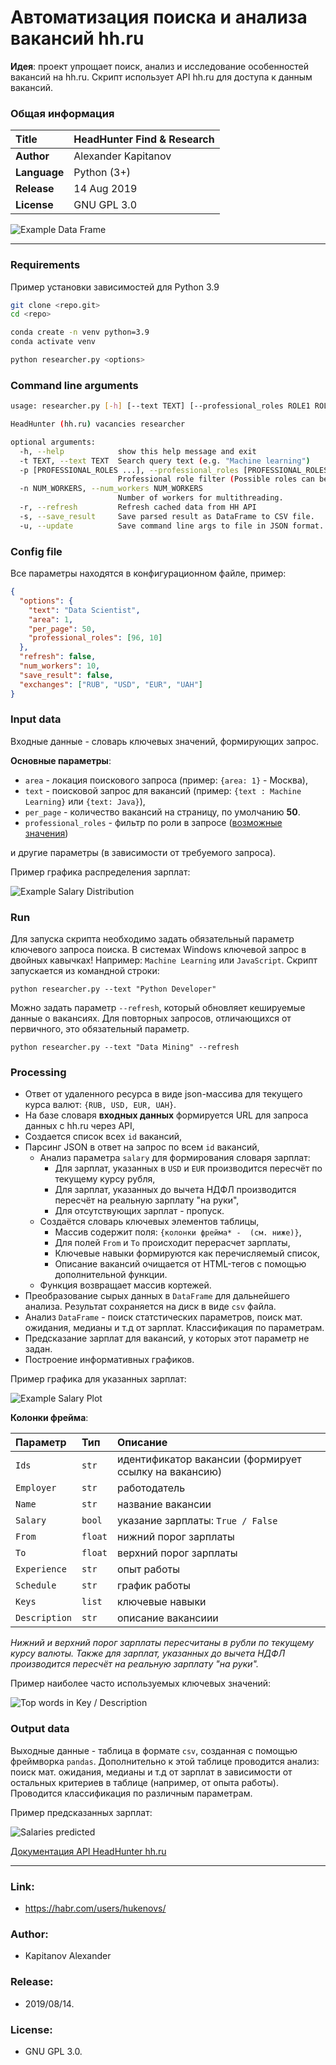 # Автоматизация поиска и анализа вакансий hh.ru

**Идея**: проект упрощает поиск, анализ и исследование особенностей вакансий на hh.ru.
Скрипт использует API hh.ru для доступа к данным вакансий.

### Общая информация

| **Title**     | HeadHunter Find & Research    |
| :--           | :--                           |
| **Author**    | Alexander Kapitanov           |
| **Language**  | Python (3+)                   |
| **Release**   | 14 Aug 2019                   |
| **License**   | GNU GPL 3.0                   |

![Example Data Frame](img/prev_table.png "Example Data Frame")

____

### Requirements
Пример установки зависимостей для Python 3.9

```bash
git clone <repo.git>
cd <repo>

conda create -n venv python=3.9
conda activate venv

python researcher.py <options>
```

### Command line arguments
```bash
usage: researcher.py [-h] [--text TEXT] [--professional_roles ROLE1 ROLE2 ...] [--num_workers MAX_WORKERS] [--refresh] [--save_result] [--update]

HeadHunter (hh.ru) vacancies researcher

optional arguments:
  -h, --help            show this help message and exit
  -t TEXT, --text TEXT  Search query text (e.g. "Machine learning")
  -p [PROFESSIONAL_ROLES ...], --professional_roles [PROFESSIONAL_ROLES ...]
                        Professional role filter (Possible roles can be found here https://api.hh.ru/professional_roles)
  -n NUM_WORKERS, --num_workers NUM_WORKERS
                        Number of workers for multithreading.
  -r, --refresh         Refresh cached data from HH API
  -s, --save_result     Save parsed result as DataFrame to CSV file.
  -u, --update          Save command line args to file in JSON format.
```

### Config file
Все параметры находятся в конфигурационном файле, пример:
```json
{
  "options": {
    "text": "Data Scientist",
    "area": 1,
    "per_page": 50,
    "professional_roles": [96, 10]
  },
  "refresh": false,
  "num_workers": 10,
  "save_result": false,
  "exchanges": ["RUB", "USD", "EUR", "UAH"]
}
```

### Input data
Входные данные - словарь ключевых значений, формирующих запрос.

**Основные параметры**:
- `area` - локация поискового запроса (пример: `{area: 1}` - Москва),
- `text` - поисковой запрос для вакансий (пример: `{text : Machine Learning}` или `{text: Java}`),
- `per_page` - количество вакансий на страницу, по умолчанию **50**.
- `professional_roles` - фильтр по роли в запросе ([возможные значения](https://api.hh.ru/openapi/redoc#tag/Obshie-spravochniki/paths/~1professional_roles/get))

и другие параметры (в зависимости от требуемого запроса).

Пример графика распределения зарплат:

![Example Salary Distribution](img/from_to2.png "Example Salary Distribution")

### Run

Для запуска скрипта необходимо задать обязательный параметр ключевого запроса поиска. В системах Windows ключевой запрос в двойных кавычках! Например: `Machine Learning` или `JavaScript`.
Скрипт запускается из командной строки:

`python researcher.py --text "Python Developer"`

Можно задать параметр `--refresh`, который обновляет кешируемые данные о вакансиях. Для повторных запросов, отличающихся от первичного, это обязательный параметр.

`python researcher.py --text "Data Mining" --refresh`

### Processing
- Ответ от удаленного ресурса в виде json-массива для текущего курса валют: `{RUB, USD, EUR, UAH}`.
- На базе словаря **входных данных** формируется URL для запроса данных с hh.ru через API,
- Создается список всех `id` вакансий,
- Парсинг JSON в ответ на запрос по всем `id` вакансий,
    - Анализ параметра `salary` для формирования словаря зарплат:
        - Для зарплат, указанных в `USD` и `EUR` производится пересчёт по текущему курсу рубля,
        - Для зарплат, указанных до вычета НДФЛ производится пересчёт на реальную зарплату "на руки",
        - Для отсутствующих зарплат - пропуск.
    - Создаётся словарь ключевых элементов таблицы,
        - Массив содержит поля: `{колонки фрейма* -  (см. ниже)}`,
        - Для полей `From` и `To` происходит перерасчет зарплаты,
        - Ключевые навыки формируются как перечисляемый список,
        - Описание вакансий очищается от HTML-тегов с помощью дополнительной функции.
    - Функция возвращает массив кортежей.
- Преобразование сырых данных в `DataFrame` для дальнейшего анализа. Результат сохраняется на диск в виде `csv` файла.
- Анализ `DataFrame` - поиск статстических параметров, поиск мат. ожидания, медианы и т.д от зарплат. Классификация по параметрам.
- Предсказание зарплат для вакансий, у которых этот параметр не задан.
- Построение информативных графиков.

Пример графика для указанных зарплат:

![Example Salary Plot](img/from_to.png "Example Salary Plot")

**Колонки фрейма**:

| Параметр | Тип | Описание    |
| :-- | :-- | :-- |
| `Ids`           | `str`    | идентификатор вакансии (формирует ссылку на вакансию) |
| `Employer`     | `str`    | работодатель |
| `Name`         | `str`    | название вакансии |
| `Salary`       | `bool`   | указание зарплаты: `True / False` |
| `From`         | `float`  | нижний порог зарплаты |
| `To`           | `float`  | верхний порог зарплаты |
| `Experience`   | `str`    | опыт работы |
| `Schedule`     | `str`    | график работы |
| `Keys`         | `list`   | ключевые навыки |
| `Description`  | `str`    | описание вакансиии |

*Нижний и верхний порог зарплаты пересчитаны в рубли по текущему курсу валюты. Также для зарплат, указанных до вычета НДФЛ производится пересчёт на реальную зарплату "на руки".*

Пример наиболее часто используемых ключевых значений:

![Top words in Key / Description](img/most_freq_keys.png "Top words in [Keys / Description]")

### Output data
Выходные данные - таблица в формате `csv`, созданная с помощью фреймворка `pandas`. Дополнительно к этой таблице проводится анализ: поиск мат. ожидания, медианы и т.д от зарплат в зависимости от остальных критериев в таблице (например, от опыта работы). Проводится классификация по различным параметрам.

Пример предсказанных зарплат:

![Salaries predicted](img/predicted.png "Predicted Data")

[Документация API HeadHunter hh.ru](https://github.com/hhru/api "Head-Hunter API documentation")
____

### Link:
  * https://habr.com/users/hukenovs/

### Author:
  * Kapitanov Alexander

### Release:
  * 2019/08/14.

### License:
  * GNU GPL 3.0.

